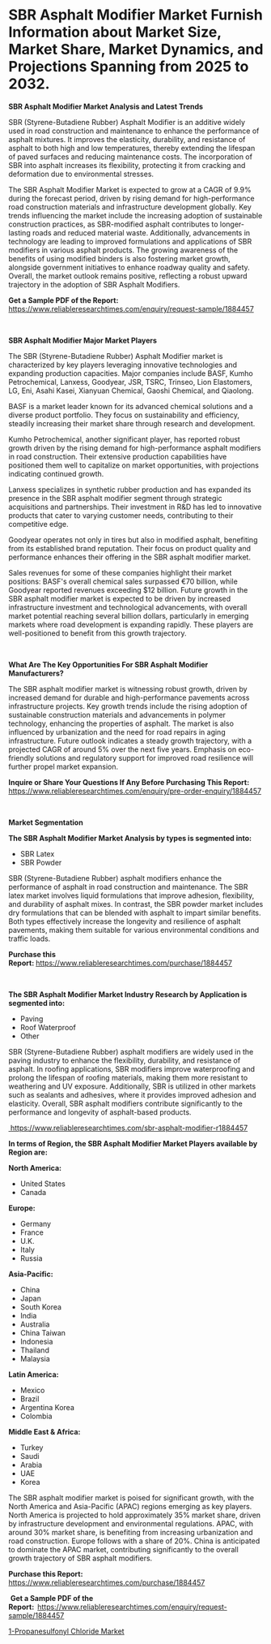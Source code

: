 <p><h1>SBR Asphalt Modifier Market Furnish Information about Market Size, Market Share, Market Dynamics, and Projections Spanning from 2025 to 2032.</h1></p><p><strong>SBR Asphalt Modifier Market Analysis and Latest Trends</strong></p>
<p><p>SBR (Styrene-Butadiene Rubber) Asphalt Modifier is an additive widely used in road construction and maintenance to enhance the performance of asphalt mixtures. It improves the elasticity, durability, and resistance of asphalt to both high and low temperatures, thereby extending the lifespan of paved surfaces and reducing maintenance costs. The incorporation of SBR into asphalt increases its flexibility, protecting it from cracking and deformation due to environmental stresses.</p><p>The SBR Asphalt Modifier Market is expected to grow at a CAGR of 9.9% during the forecast period, driven by rising demand for high-performance road construction materials and infrastructure development globally. Key trends influencing the market include the increasing adoption of sustainable construction practices, as SBR-modified asphalt contributes to longer-lasting roads and reduced material waste. Additionally, advancements in technology are leading to improved formulations and applications of SBR modifiers in various asphalt products. The growing awareness of the benefits of using modified binders is also fostering market growth, alongside government initiatives to enhance roadway quality and safety. Overall, the market outlook remains positive, reflecting a robust upward trajectory in the adoption of SBR Asphalt Modifiers.</p></p>
<p><strong>Get a Sample PDF of the Report:&nbsp;</strong> <a href="https://www.reliableresearchtimes.com/enquiry/request-sample/1884457?utm_campaign=2033&utm_medium=2&utm_source=Github&utm_content=ia&utm_term=04022025&utm_id=sbr-asphalt-modifier">https://www.reliableresearchtimes.com/enquiry/request-sample/1884457</a></p>
<p>&nbsp;</p>
<p><strong>SBR Asphalt Modifier Major Market Players</strong></p>
<p><p>The SBR (Styrene-Butadiene Rubber) Asphalt Modifier market is characterized by key players leveraging innovative technologies and expanding production capacities. Major companies include BASF, Kumho Petrochemical, Lanxess, Goodyear, JSR, TSRC, Trinseo, Lion Elastomers, LG, Eni, Asahi Kasei, Xianyuan Chemical, Gaoshi Chemical, and Qiaolong.</p><p>BASF is a market leader known for its advanced chemical solutions and a diverse product portfolio. They focus on sustainability and efficiency, steadily increasing their market share through research and development.</p><p>Kumho Petrochemical, another significant player, has reported robust growth driven by the rising demand for high-performance asphalt modifiers in road construction. Their extensive production capabilities have positioned them well to capitalize on market opportunities, with projections indicating continued growth.</p><p>Lanxess specializes in synthetic rubber production and has expanded its presence in the SBR asphalt modifier segment through strategic acquisitions and partnerships. Their investment in R&D has led to innovative products that cater to varying customer needs, contributing to their competitive edge.</p><p>Goodyear operates not only in tires but also in modified asphalt, benefiting from its established brand reputation. Their focus on product quality and performance enhances their offering in the SBR asphalt modifier market.</p><p>Sales revenues for some of these companies highlight their market positions: BASF's overall chemical sales surpassed €70 billion, while Goodyear reported revenues exceeding $12 billion. Future growth in the SBR asphalt modifier market is expected to be driven by increased infrastructure investment and technological advancements, with overall market potential reaching several billion dollars, particularly in emerging markets where road development is expanding rapidly. These players are well-positioned to benefit from this growth trajectory.</p></p>
<p>&nbsp;</p>
<p><strong>What Are The Key Opportunities For SBR Asphalt Modifier Manufacturers?</strong></p>
<p><p>The SBR asphalt modifier market is witnessing robust growth, driven by increased demand for durable and high-performance pavements across infrastructure projects. Key growth trends include the rising adoption of sustainable construction materials and advancements in polymer technology, enhancing the properties of asphalt. The market is also influenced by urbanization and the need for road repairs in aging infrastructure. Future outlook indicates a steady growth trajectory, with a projected CAGR of around 5% over the next five years. Emphasis on eco-friendly solutions and regulatory support for improved road resilience will further propel market expansion.</p></p>
<p><strong>Inquire or Share Your Questions If Any Before Purchasing This Report:</strong> <a href="https://www.reliableresearchtimes.com/enquiry/pre-order-enquiry/1884457?utm_campaign=2033&utm_medium=2&utm_source=Github&utm_content=ia&utm_term=04022025&utm_id=sbr-asphalt-modifier">https://www.reliableresearchtimes.com/enquiry/pre-order-enquiry/1884457</a></p>
<p>&nbsp;</p>
<p><strong>Market Segmentation</strong></p>
<p><strong>The SBR Asphalt Modifier Market Analysis by types is segmented into:</strong></p>
<p><ul><li>SBR Latex</li><li>SBR Powder</li></ul></p>
<p><p>SBR (Styrene-Butadiene Rubber) asphalt modifiers enhance the performance of asphalt in road construction and maintenance. The SBR latex market involves liquid formulations that improve adhesion, flexibility, and durability of asphalt mixes. In contrast, the SBR powder market includes dry formulations that can be blended with asphalt to impart similar benefits. Both types effectively increase the longevity and resilience of asphalt pavements, making them suitable for various environmental conditions and traffic loads.</p></p>
<p><strong>Purchase this Report:&nbsp;</strong><a href="https://www.reliableresearchtimes.com/purchase/1884457?utm_campaign=2033&utm_medium=2&utm_source=Github&utm_content=ia&utm_term=04022025&utm_id=sbr-asphalt-modifier">https://www.reliableresearchtimes.com/purchase/1884457</a></p>
<p>&nbsp;</p>
<p><strong>The SBR Asphalt Modifier Market Industry Research by Application is segmented into:</strong></p>
<p><ul><li>Paving</li><li>Roof Waterproof</li><li>Other</li></ul></p>
<p><p>SBR (Styrene-Butadiene Rubber) asphalt modifiers are widely used in the paving industry to enhance the flexibility, durability, and resistance of asphalt. In roofing applications, SBR modifiers improve waterproofing and prolong the lifespan of roofing materials, making them more resistant to weathering and UV exposure. Additionally, SBR is utilized in other markets such as sealants and adhesives, where it provides improved adhesion and elasticity. Overall, SBR asphalt modifiers contribute significantly to the performance and longevity of asphalt-based products.</p></p>
<p><a href="https://www.reliableresearchtimes.com/sbr-asphalt-modifier-r1884457?utm_campaign=2033&utm_medium=2&utm_source=Github&utm_content=ia&utm_term=04022025&utm_id=sbr-asphalt-modifier">&nbsp;https://www.reliableresearchtimes.com/sbr-asphalt-modifier-r1884457</a></p>
<p><strong>In terms of Region, the SBR Asphalt Modifier Market Players available by Region are:</strong></p>
<p>
    <p> <strong> North America: </strong>
        <ul>
            <li>United States</li>
            <li>Canada</li>
        </ul>
        </p> 
    <p> <strong> Europe: </strong>
        <ul>
            <li>Germany</li>
            <li>France</li>
            <li>U.K.</li>
            <li>Italy</li>
            <li>Russia</li>
        </ul>
        </p> 
    <p> <strong> Asia-Pacific: </strong>
        <ul>
            <li>China</li>
            <li>Japan</li>
            <li>South Korea</li>
            <li>India</li>
            <li>Australia</li>
            <li>China Taiwan</li>
            <li>Indonesia</li>
            <li>Thailand</li>
            <li>Malaysia</li>
        </ul>
        </p> 
    <p> <strong> Latin America: </strong>
        <ul>
            <li>Mexico</li>
            <li>Brazil</li>
            <li>Argentina Korea</li>
            <li>Colombia</li>
        </ul>
        </p> 
    <p> <strong> Middle East & Africa: </strong>
        <ul>
            <li>Turkey</li>
            <li>Saudi</li>
            <li>Arabia</li>
            <li>UAE</li>
            <li>Korea</li>
        </ul>
    </p>
    </p>
<p><p>The SBR asphalt modifier market is poised for significant growth, with the North America and Asia-Pacific (APAC) regions emerging as key players. North America is projected to hold approximately 35% market share, driven by infrastructure development and environmental regulations. APAC, with around 30% market share, is benefiting from increasing urbanization and road construction. Europe follows with a share of 20%. China is anticipated to dominate the APAC market, contributing significantly to the overall growth trajectory of SBR asphalt modifiers.</p></p>
<p><strong>Purchase this Report: </strong><a href="https://www.reliableresearchtimes.com/purchase/1884457?utm_campaign=2033&utm_medium=2&utm_source=Github&utm_content=ia&utm_term=04022025&utm_id=sbr-asphalt-modifier">https://www.reliableresearchtimes.com/purchase/1884457</a></p>
<p>&nbsp;<strong>Get a Sample PDF of the Report:&nbsp;&nbsp;</strong><a href="https://www.reliableresearchtimes.com/enquiry/request-sample/1884457?utm_campaign=2033&utm_medium=2&utm_source=Github&utm_content=ia&utm_term=04022025&utm_id=sbr-asphalt-modifier">https://www.reliableresearchtimes.com/enquiry/request-sample/1884457</a></p>
<p><strong></strong></p>
<p><p><a href="https://github.com/mahnoor2003/Market-Research-Report-List-7/blob/main/1-propanesulfonyl-chloride-market.md?utm_campaign=2033&utm_medium=2&utm_source=Github&utm_content=ia&utm_term=04022025&utm_id=sbr-asphalt-modifier">1-Propanesulfonyl Chloride Market</a></p></p>